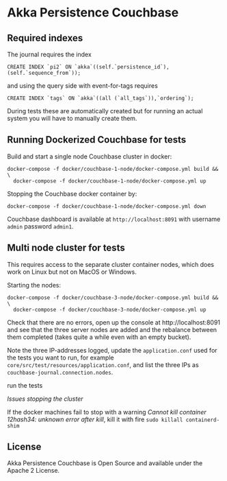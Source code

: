 # Akka Persistence Couchbase

## Required indexes

The journal requires the index

```
CREATE INDEX `pi2` ON `akka`((self.`persistence_id`),(self.`sequence_from`));
```

and using the query side with event-for-tags requires

```
CREATE INDEX `tags` ON `akka`((all (`all_tags`)),`ordering`);
```

During tests these are automatically created but for running an actual system you will have to manually create them.

## Running Dockerized Couchbase for tests

Build and start a single node Couchbase cluster in docker:
```
docker-compose -f docker/couchbase-1-node/docker-compose.yml build && \ 
  docker-compose -f docker/couchbase-1-node/docker-compose.yml up
```

Stopping the Couchbase docker container by:
```
docker-compose -f docker/couchbase-1-node/docker-compose.yml down
```

Couchbase dashboard is available at `http://localhost:8091` with username `admin` password `admin1`.

## Multi node cluster for tests

This requires access to the separate cluster container nodes, which does work on Linux but not on MacOS or Windows.

Starting the nodes:

```
docker-compose -f docker/couchbase-3-node/docker-compose.yml build && \
  docker-compose -f docker/couchbase-3-node/docker-compose.yml up
```


Check that there are no errors, open up the console at http://localhost:8091 and see that the three server 
nodes are added and the rebalance between them completed (takes quite a while even with an empty bucket).

Note the three IP-addresses logged, update the `application.conf` used for the tests you want to run, for example
`core/src/test/resources/application.conf`, and list the three IPs as `couchbase-journal.connection.nodes`.

run the tests

*Issues stopping the cluster* 

If the docker machines fail to stop with a warning _Cannot kill container 12hash34: unknown error after kill_, 
kill it with fire `sudo killall containerd-shim`


## License

Akka Persistence Couchbase is Open Source and available under the Apache 2 License.